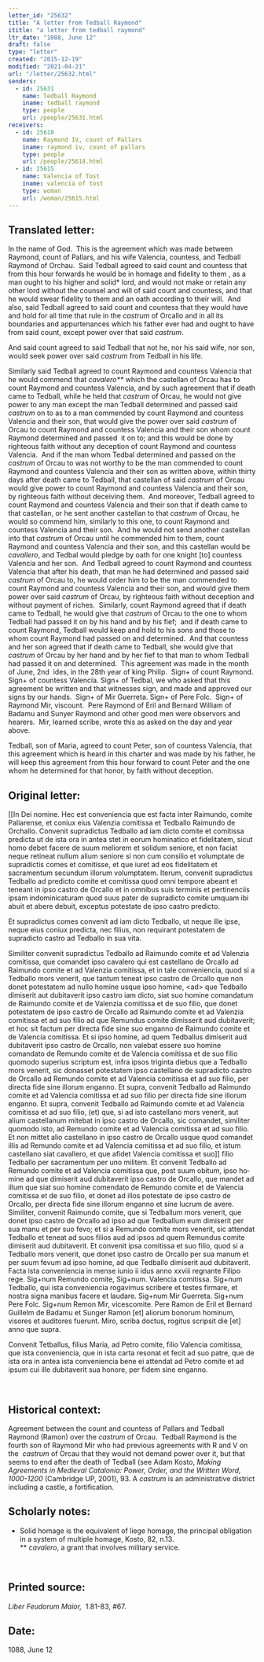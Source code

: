 ```yaml
---
letter_id: "25632"
title: "A letter from Tedball Raymond"
ititle: "a letter from tedball raymond"
ltr_date: "1088, June 12"
draft: false
type: "letter"
created: "2015-12-19"
modified: "2021-04-21"
url: "/letter/25632.html"
senders:
  - id: 25631
    name: Tedball Raymond
    iname: tedball raymond
    type: people
    url: /people/25631.html
receivers:
  - id: 25618
    name: Raymond IV, count of Pallars
    iname: raymond iv, count of pallars
    type: people
    url: /people/25618.html
  - id: 25615
    name: Valencia of Tost
    iname: valencia of tost
    type: woman
    url: /woman/25615.html
---
```

<h2> Translated letter:</h2><p>In the name of God.&nbsp; This is the agreement which was made between Raymond, count of Pallars, and his wife Valencia, countess, and Tedball Raymond of Orchau.&nbsp; Said Tedball agreed to said count and countess that from this hour forwards he would be in homage and fidelity to them , as a man ought to his higher and solid* lord, and would not make or retain any other lord without the counsel and will of said count and countess, and that he would swear fidelity to them and an oath according to their will.&nbsp; And also, said Tedball agreed to said count and countess that they would have and hold for all time that rule in the <i>castrum</i> of Orcallo and in all its boundaries and appurtenances which his father ever had and ought to have from said count, except power over that said <i>castrum</i>.&nbsp;</p><p>And said count agreed to said Tedball that not he, nor his said wife, nor son, would seek power over said <i>castrum</i> from Tedball in his life.</p><p>Similarly said Tedball agreed to count Raymond and countess Valencia that he would commend that <i>cavalero**&nbsp;</i>which the castellan of Orcau has to count Raymond and countess Valencia, and by such agreement that if death came to Tedball, while he held that <i>castrum</i> of Orcau, he would not give power to any man except the man Tedball determined and passed said <i>castrum</i> on to as to a man commended by count Raymond and countess Valencia and their son, that would give the power over said <i>castrum</i> of Orcau to count Raymond and countess Valencia and their son whom count Raymond determined and passed&nbsp; it on to; and this would be done by righteous faith without any deception of count Raymond and countess Valencia.&nbsp; And if the man whom Tedbal determined and passed on the <i>castrum</i> of Orcau to was not worthy to be the man commended to count Raymond and countess Valencia and their son as written above, within thirty days after death came to Tedball, that castellan of said <i>castrum</i> of Orcau would give power to count Raymond and countess Valencia and their son, by righteous faith without deceiving them.&nbsp; And moreover, Tedball agreed to count Raymond and countess Valencia and their son that if death came to that castellan, or he sent another castellan to that <i>castrum</i> of Orcau, he would so commend him, similarly to this one, to count Raymond and countess Valencia and their son.&nbsp; And he would not send another castellan into that <i>castrum</i> of Orcau until he commended him to them, count Raymond and countess Valencia and their son, and this castellan would be <i>cavallero</i>, and Tedbal would pledge by oath for one knight [to] countess Valencia and her son.&nbsp; And Tedball agreed to count Raymond and countess Valencia that after his death, that man he had determined and passed said <i>castrum</i> of Orcau to, he would order him to be the man commended to count Raymond and countess Valencia and their son, and would give them power over said <i>castrum</i> of Orcau, by righteous faith without deception and without payment of riches.&nbsp; Similarly, count Raymond agreed that if death came to Tedball, he would give that <i>castrum</i> of Orcau to the one to whom Tedball had passed it on by his hand and by his fief;&nbsp; and if death came to count Raymond, Tedball would keep and hold to his sons and those to whom count Raymond had passed on and determined.&nbsp; And that countess and her son agreed that if death came to Tedball, she would give that <i>castrum </i>of Orcau by her hand and by her fief to that man to whom Tedball had passed it on and determined.&nbsp; This agreement was made in the month of June, 2nd &nbsp;ides, in the 28th year of king Philip.&nbsp; Sign+ of count Raymond.&nbsp; Sign+ of countess Valencia. Sign+ of Tedbal, we who asked that this agreement be written and that witnesses sign, and made and approved our signs by our hands.&nbsp; Sign+ of Mir Guerreta. Sign+ of Pere Folc.&nbsp; Sign+ of Raymond Mir, viscount.&nbsp; Pere Raymond of Eril and Bernard William of Badamu and Sunyer Raymond and other good men were observors and hearers.&nbsp; Mir, learned scribe, wrote this as asked on the day and year above.</p><p>Tedball, son of Maria, agreed to count Peter, son of countess Valencia, that this agreement which is heard in this charter and was made by his father, he will keep this agreement from this hour forward to count Peter and the one whom he determined for that honor, by faith without deception.</p><h2 class="mt-4"> Original letter:</h2><p>[[In Dei nomine. Hec est conveniencia que est facta inter Raimundo, comite Paliarense, et coniux eius Valenzia comitissa et Tedballo Rai­mundo de Orchallo. Convenit supradictus Tedballo ad iam dicto comite et comitissa predicta ut de ista ora in antea stet in eorum hominatico et fidelitatem, sicut homo debet facere de suum meliorem et solidum seniore, et non faciat neque retineat nullum alium seniore si non cum consilio et volumptate de supradictis comes et comitisse, et que iuret ad eos fidelitatem et sacramentum secundum illorum volumptatem. Iterum, convenit supradictus Tedballo ad predicto comite et comitissa quod omni tempore abeant et teneant in ipso castro de Orcallo et in omnibus suis terminis et pertinenciis ipsam indominicaturam quod suus pater de supradicto comite umquam ibi abuit et abere debuit, exceptus potestate de ipso castro predicto.</p><p>Et supradictus comes convenit ad iam dicto Tedballo, ut neque ille ipse, neque eius coniux predicta, nec filius, non requirant potestatem de supradicto castro ad Tedballo in sua vita.</p><p class="Bodytext21">Similiter convenit supradictus Tedballo ad Raimundo comite et ad Va­lenzia comitissa, que comandet ipso cavalero qui est castellano de Orcallo ad Raimundo comite et ad Valenzia comitissa, et in tale conveniencia, quod si a Tedballo mors venerit, que tantum teneat ipso castro de Orcallo que non donet potestatem ad nullo homine usque ipso homine, &lt;ad&gt; que Tedballo dimiserit aut dubitaverit ipso castro iam dicto, siat suo homine comandatum de Raimundo comite et de Valenzia comitissa et de suo filio, que donet potestatem de ipso castro de Orcallo ad Raimundo comite et ad Valenzia comitissa et ad suo filio ad que Remundus comite dimisserit aud dubitaverit; et hoc sit factum per directa fide sine suo enganno de Raimundo comite et de Valencia comitissa. Et si ipso homine, ad quem Tedballus dimiserit aud dubitaverit ipso castro de Orcallo, non valebat essere suo homine comandato de Remundo comite et de Valencia comitissa et de suo filio quomodo superius scriptum est, infra ipsos triginta diebus que a Tedballo mors venerit, sic donasset po­testatem ipso castellano de supradicto castro de Orcallo ad Remundo comite et ad Valencia comitissa et ad suo filio, per directa fide sine illorum enganno. Et supra, convenit Tedballo ad Raimundo comite et ad Va­lencia comitissa et ad suo filio per directa fide sine illorum enganno. Et supra, convenit Tedballo ad Raimundo comite et ad Valencia comi­tissa et ad suo filio, (et) que, si ad isto castellano mors venerit, aut alium castellanum mitebat in ipso castro de Orcallo, sic comandet, similiter quomodo isto, ad Remundo comite et ad Valencia comitissa et ad suo filio. Et non mittet alio castellano in ipso castro de Orcallo usque quod comandet illis ad Remundo comite et ad Valencia comitissa et ad suo filio, et istum castellano siat cavallero, et que afidet Valencia comitissa et suo]] filio Tedballo per sacramentum per uno militem. Et convenit Tedballo ad Remundo comite et ad Valencia comitissa que, post suum obitum, ipso ho­mine ad que dimiserit aud dubitaverit ipso castro de Orcallo, que mandet ad illum que siat suo homine comendato de Remundo comite et de Va­lencia comitissa et de suo filio, et donet ad illos potestate de ipso castro de Orcallo, per directa fide sine illorum enganno et sine lucrum de avere. Similiter, convenit Raimundo comite, que si Tedballum mors venerit, que donet ipso castro de Orcallo ad ipso ad que Tedballum eum dimiserit per sua manu et per suo fevo; et si a Remundo comite mors venerit, sic attendat Tedballo et teneat ad suos filios aud ad ipsos ad quem Remun­dus comite dimiserit aud dubitaverit. Et convenit ipsa comitissa et suo filio, quod si a Tedballo mors venerit, que donet ipso castro de Or­callo per sua manum et per suum fevum ad ipso homine, ad que Ted­ballo dimiserit aud dubitaverit. Facta ista conveniencia in mense iunio ii idus anno xxviii regnante Filipo rege. Sig+num Remundo comite, Sig+num. Valencia comitissa. Sig+num Tedballo, qui ista conveniencia rogavimus scribere et testes firmare, et nostra signa manibus facere et laudare. Sig+num Mir Guerreta. Sig+num Pere Folc. Sig+num Remon Mir, vicescomite. Pere Ramon de Eril et Bernard Guillelm de Badamu et Sunger Ramon [et] aliorum bonorum hominum, visores et auditores fuerunt. Miro, scriba doctus, rogitus scripsit die [et] anno que supra.</p><p>Convenit Tetballus, filius Maria, ad Petro comite, filio Valencia co­mitissa, que ista conveniencia, que in ista carta resonat et fecit ad suo patre, que de ista ora in antea ista conveniencia bene ei attendat ad Petro comite et ad ipsum cui ille dubitaverit sua honore, per fidem sine enganno.</p><p>&nbsp;</p><h2 class="mt-4"> Historical context:</h2><p>Agreement between the count and countess of Pallars and Tedball Raymond (Ramon) over the <i>castrum </i>of Orcau.&nbsp; Tedball Raymond is the fourth son of Raymond Mir who had previous agreements with R and V on the &nbsp;<i>castrum</i> of Orcau that they would not demand power over it, but that seems to end after the death of Tedball (see Adam Kosto, <em>Making Agreements in Medieval Catalonia: Power, Order, and the Written Word, 1000-1200</em><span>&nbsp;(Cambridge UP, 2001</span>), 93. A <i>castrum</i> is an administrative district including a castle, a fortification.</p><h2 class="mt-4"> Scholarly notes:</h2><ul><li>Solid homage is the equivalent of liege homage, the principal obligation in a system of multiple homage, Kosto, 82, n.13.<br>** <em>cavalero</em>, a grant that involves military service.</li></ul><p>&nbsp;</p><h2 class="mt-4"> Printed source:</h2><p><i>Liber Feudorum Maior,</i> &nbsp;1.81-83, #67.&nbsp;&nbsp;</p><h2 class="mt-4"> Date:</h2>1088, June 12